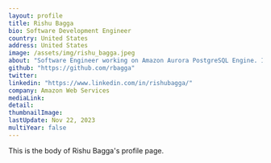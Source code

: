 ```yaml
---
layout: profile
title: Rishu Bagga
bio: Software Development Engineer
country: United States
address: United States
image: /assets/img/rishu_bagga.jpeg
about: "Software Engineer working on Amazon Aurora PostgreSQL Engine. Interested in Distributed Systems, and Database Internals. Music producer and pianist"
github: "https://github.com/rbagga"
twitter:
linkedin: "https://www.linkedin.com/in/rishubagga/"
company: Amazon Web Services 
mediaLink:
detail: 
thumbnailImage:
lastUpdate: Nov 22, 2023
multiYear: false
---
```


This is the body of Rishu Bagga's profile page.
